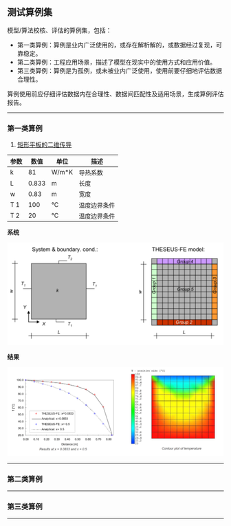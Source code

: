 ## 测试算例集


模型/算法校核、评估的算例集，包括：  

+ 第一类算例：算例是业内广泛使用的，或存在解析解的，或数据经过复现，可靠稳定。
+ 第二类算例：工程应用场景，描述了模型在现实中的使用方式和应用价值。
+ 第三类算例：算例是为孤例，或未被业内广泛使用，使用前要仔细地评估数据合理性。

算例使用前应仔细评估数据内在合理性、数据间匹配性及适用场景，生成算例评估报告。

---------------------------------------------------------------------------------

### 第一类算例

1. [矩形平板的二维传导](https://www.theseus-fe.com/zh/zh-resources/zh-validations/zh-basic-heat-transfer)


| 参数 | 数值 | 单位 | 描述 |
|------|------|------|------|
| k    | 81   | W/m*K| 导热系数 |
| L    | 0.833| m    | 长度 |
| w    | 0.83 | m    | 宽度 |
| T 1  | 100  | °C   | 温度边界条件 |
| T 2  | 20   | °C   | 温度边界条件 |


**系统**

![](./heat_conduction_model/assets/system.PNG)

**结果**

![](./heat_conduction_model/assets/result.PNG)

---------------------------------------------------------------------------------

### 第二类算例


---------------------------------------------------------------------------------

### 第三类算例


---------------------------------------------------------------------------------
